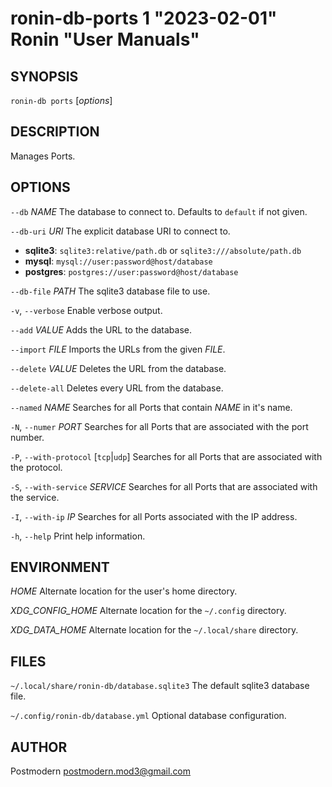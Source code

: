 # ronin-db-ports 1 "2023-02-01" Ronin "User Manuals"

## SYNOPSIS

`ronin-db ports` [*options*]

## DESCRIPTION

Manages Ports.

## OPTIONS

`--db` *NAME*
  The database to connect to. Defaults to `default` if not given.

`--db-uri` *URI*
  The explicit database URI to connect to.

  * **sqlite3**: `sqlite3:relative/path.db` or `sqlite3:///absolute/path.db`
  * **mysql**: `mysql://user:password@host/database`
  * **postgres**: `postgres://user:password@host/database`

`--db-file` *PATH*
  The sqlite3 database file to use.

`-v`, `--verbose`
	Enable verbose output.

`--add` *VALUE*
  Adds the URL to the database.

`--import` *FILE*
  Imports the URLs from the given *FILE*.

`--delete` *VALUE*
  Deletes the URL from the database.

`--delete-all`
  Deletes every URL from the database.

`--named` *NAME*
  Searches for all Ports that contain *NAME* in it's name.

`-N`, `--numer` *PORT*
  Searches for all Ports that are associated with the port number.

`-P`, `--with-protocol` [`tcp`\|`udp`]
  Searches for all Ports that are associated with the protocol.

`-S`, `--with-service` *SERVICE*
  Searches for all Ports that are associated with the service.

`-I`, `--with-ip` *IP*
  Searches for all Ports associated with the IP address.

`-h`, `--help`
  Print help information.

## ENVIRONMENT

*HOME*
  Alternate location for the user's home directory.

*XDG_CONFIG_HOME*
  Alternate location for the `~/.config` directory.

*XDG_DATA_HOME*
  Alternate location for the `~/.local/share` directory.

## FILES

`~/.local/share/ronin-db/database.sqlite3`
  The default sqlite3 database file.

`~/.config/ronin-db/database.yml`
  Optional database configuration.

## AUTHOR

Postmodern <postmodern.mod3@gmail.com>


